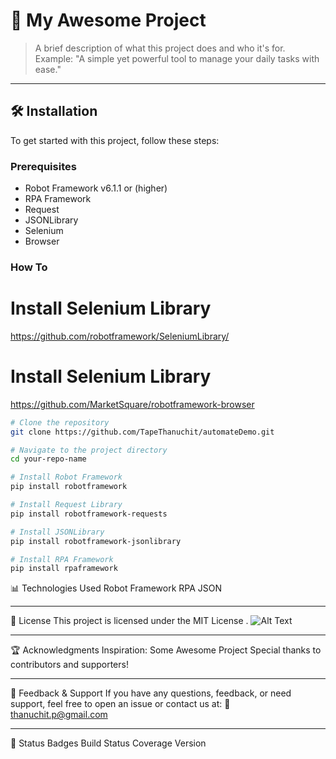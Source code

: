 # 🌟 My Awesome Project

> A brief description of what this project does and who it's for.  
> Example: "A simple yet powerful tool to manage your daily tasks with ease."

---

## 🛠️ Installation

To get started with this project, follow these steps:

### Prerequisites

- Robot Framework v6.1.1 or (higher)
- RPA Framework
- Request
- JSONLibrary
- Selenium
- Browser

### How To

# Install Selenium Library

https://github.com/robotframework/SeleniumLibrary/

# Install Selenium Library

https://github.com/MarketSquare/robotframework-browser

```bash
# Clone the repository
git clone https://github.com/TapeThanuchit/automateDemo.git

# Navigate to the project directory
cd your-repo-name

# Install Robot Framework
pip install robotframework

# Install Request Library
pip install robotframework-requests

# Install JSONLibrary
pip install robotframework-jsonlibrary

# Install RPA Framework
pip install rpaframework
```

📊 Technologies Used
Robot Framework
RPA
JSON

---

📜 License
This project is licensed under the MIT License .
![Alt Text](https://chat.qwenlm.ai/c/3f93a602-4463-45e4-8f03-4eda0043e107)

---

🏆 Acknowledgments
Inspiration: Some Awesome Project
Special thanks to contributors and supporters!

---

📢 Feedback & Support
If you have any questions, feedback, or need support, feel free to open an issue or contact us at:
📧 thanuchit.p@gmail.com

---

🚦 Status Badges
Build Status
Coverage
Version
